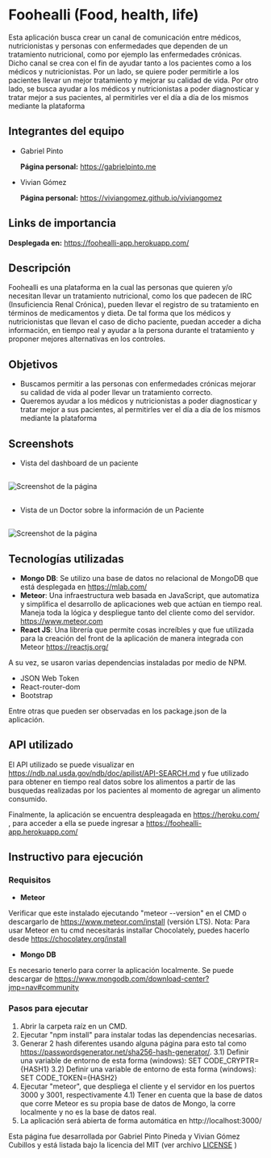 # Foohealli (Food, health, life)
Esta aplicación busca crear un canal de comunicación entre médicos, nutricionistas y personas con enfermedades que dependen de un tratamiento nutricional, como por ejemplo las enfermedades crónicas. Dicho canal se crea con el fin de ayudar tanto a los pacientes como a los médicos y nutricionistas. Por un lado, se quiere poder permitirle a los pacientes llevar un mejor tratamiento y mejorar su calidad de vida. Por otro lado, se busca ayudar a los médicos y nutricionistas a poder diagnosticar y tratar mejor a sus pacientes, al permitirles ver el día a día de los mismos mediante la plataforma

## Integrantes del equipo
- Gabriel Pinto

  **Página personal:** https://gabrielpinto.me

- Vivian Gómez

  **Página personal:** https://viviangomez.github.io/viviangomez

## Links de importancia

**Desplegada en:** https://foohealli-app.herokuapp.com/

## Descripción
Foohealli es una plataforma en la cual las personas que quieren y/o necesitan llevar un tratamiento nutricional, como los que padecen de IRC (Insuficiencia Renal Crónica), pueden llevar el registro de su tratamiento en términos de medicamentos y dieta. De tal forma que los médicos y nutricionistas que llevan el caso de dicho paciente, puedan acceder a dicha información, en tiempo real y ayudar a la persona durante el tratamiento y proponer mejores alternativas en los controles. 

## Objetivos

- Buscamos permitir a las personas con enfermedades crónicas mejorar su calidad de vida al poder llevar un tratamiento correcto.
- Queremos ayudar a los médicos y nutricionistas a poder diagnosticar y tratar mejor a sus pacientes, al permitirles ver el día a día de los mismos mediante la plataforma

## Screenshots

- Vista del dashboard de un paciente
##
![Screenshot de la página](https://raw.githubusercontent.com/VivianGomez/canal-nutricion/master/public/dashboardPaciente.PNG?style=centerme)
##

##
- Vista de un Doctor sobre la información de un Paciente
##
![Screenshot de la página](https://raw.githubusercontent.com/VivianGomez/canal-nutricion/master/public/medicamentosPaciente.PNG?style=centerme)

## Tecnologías utilizadas

- **Mongo DB**: Se utilizo una base de datos no relacional de MongoDB que está desplegada en https://mlab.com/
- **Meteor**: Una infraestructura web basada en JavaScript, que automatiza y simplifica el desarrollo de aplicaciones web que actúan en tiempo real. 
Maneja toda la lógica y despliegue tanto del cliente como del servidor. https://www.meteor.com
- **React JS**: Una librería que permite cosas increíbles y que fue utilizada para la creación del front de la aplicación de manera integrada con Meteor https://reactjs.org/

A su vez, se usaron varias dependencias instaladas por medio de NPM.

- JSON Web Token
- React-router-dom
- Bootstrap

Entre otras que pueden ser observadas en los package.json de la aplicación.

## API utilizado

El API utilizado se puede visualizar en https://ndb.nal.usda.gov/ndb/doc/apilist/API-SEARCH.md y fue utilizado para obtener en tiempo real datos sobre los alimentos a partir de las busquedas realizadas por los pacientes al momento de agregar un alimento consumido. 


Finalmente, la aplicación se encuentra despleagada en https://heroku.com/ , para acceder a ella se puede ingresar a https://foohealli-app.herokuapp.com/

## Instructivo para ejecución

### Requisitos

- **Meteor** 

Verificar que este instalado ejecutando "meteor --version" en el CMD o descargarlo de https://www.meteor.com/install (versión LTS).
Nota: Para usar Meteor en tu cmd necesitarás installar Chocolately, puedes hacerlo desde https://chocolatey.org/install

- **Mongo DB**

Es necesario tenerlo para correr la aplicación localmente. Se puede descargar de https://www.mongodb.com/download-center?jmp=nav#community


### Pasos para ejecutar

1) Abrir la carpeta raíz en un CMD.
2) Ejecutar "npm install" para instalar todas las dependencias necesarias.
3) Generar 2 hash diferentes usando alguna página para esto tal como https://passwordsgenerator.net/sha256-hash-generator/. 
3.1) Definir una variable de entorno de esta forma (windows): SET CODE_CRYPTR={HASH1}
3.2) Definir una variable de entorno de esta forma (windows): SET CODE_TOKEN={HASH2}
4) Ejecutar "meteor", que despliega el cliente y el servidor en los puertos 3000 y 3001, respectivamente
4.1) Tener en cuenta que la base de datos que corre Meteor es su propia base de datos de Mongo, la corre localmente y
no es la base de datos real.
4) La aplicación será abierta de forma automática en http://localhost:3000/


Esta página fue desarrollada por Gabriel Pinto Pineda y Vivian Gómez Cubillos y está listada bajo la licencia del MIT (ver archivo [LICENSE](https://github.com/VivianGomez/canal-nutricion/blob/master/LICENSE) )
